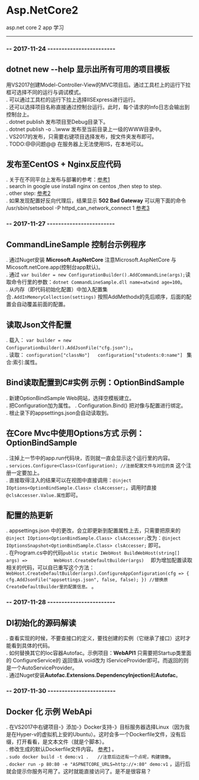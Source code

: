 # Asp.NetCore2
asp.net core 2 app 学习

------------------------------

### -- 2017-11-24 ------------------------ ###

## dotnet new --help 显示出所有可用的项目模板
用VS2017创建Model-Controller-View的MVC项目后。通过工具栏上的运行下拉框可选择不同的运行与调试模式。       
. 可以通过工具栏的运行下拉上选择IISExpress进行运行。      
. 还可以选择项目名称直接通过控制台运行。此时，每个请求的Info日志会输出到控制台上。     
. dotnet publish   发布项目至Debug目录下。     
. dotnet publish -o ..\www    发布至当前目录上一级的WWW目录中。      
. VS2017的发布，只需要右键项目选择发布，按文件夹发布即可。      
. TODO:@@问题@@ 在服务器上无法使用IIS，在本地可以。     

## 发布至CentOS + Nginx反应代码 
. 关于在不同平台上发布与部署的参考：[参考1](https://docs.microsoft.com/en-us/aspnet/core/publishing/linuxproduction?tabs=aspnetcore2x)          
. search in google use install nginx on centos ,then step to step.    
. other step: [参考2](https://www.microsoft.com/net/learn/get-started/linuxcentos)    
. 如果发现配置好反向代理后，结果显示 **502 Bad Gateway** 可以用下面的命令 /usr/sbin/setsebool -P httpd_can_network_connect 1      [参考3](http://sysadminsjourney.com/content/2010/02/01/apache-modproxy-error-13permission-denied-error-rhel/)      


### -- 2017-11-27 ------------------------ ###

## CommandLineSample 控制台示例程序    
. 通过Nuget安装 **Microsoft.AspNetCore**  注意Microsoft.AspNetCore 与  Micosoft.netCore.app(控制台app默认)。      
. 通过 `var builder = new ConfigurationBuilder().AddCommandLine(args);`读取命令行里的参数：`dotnet CommandLineSample.dll name=atwind age=100`。      
. 从内存（即代码初始化配置）中加入配置集合`.AddInMemoryCollection(settings)`  按照AddMethodx的先后顺序，后面的配置会自动覆盖前面的配置。 
          
## 读取Json文件配置 ## 
. 载入： `var builder = new ConfigurationBuilder().AddJsonFile("cfg.json");`。      
. 读取： ` configuration["classNo"]   configuration["students:0:name"]  ` 集合:索引:属性。   

## Bind读取配置到C#实例 示例：OptionBindSample ## 
. 新建OptionBindSample Web网站，选择空模板建立。   
. 把Configuration加为属性。
.  Configuration.Bind() 把对像与配置进行绑定。    
. 根止录下的appsettings.json会自动读取到。    

## 在Core Mvc中使用Options方式 示例：OptionBindSample ## 
. 注掉上一节中的app.run代码块，否则就一直会显示这个运行里的内容。    
. `services.Configure<Class>(Configuration); //注册配置文件与对应的类` 这个注册一定要加上。   
. 直接取得注入的结果可以在视图中直接调用：`@inject IOptions<OptionBindSample.Class> clsAccesser;`，调用时直接`@clsAccesser.Value.属性`即可。     

## 配置的热更新  ##
. appsettings.json 中的更改，会立即更新到配置属性上去，只需要把原来的`@inject IOptions<OptionBindSample.Class> clsAccesser;`改为：`@inject IOptionsSnapshot<OptionBindSample.Class> clsAccesser;` 即可。   
. 在Program.cs中的代码`public static IWebHost BuildWebHost(string[] args) =>          WebHost.CreateDefaultBuilder(args)  ` 即为增加配置读取相关的代码，可以自已重写这个方法：`WebHost.CreateDefaultBuilder(args).ConfigureAppConfiguration(cfg => { cfg.AddJsonFile("appsettings.json", false, false); }) //替换原CreateDefaultBuilder里的配置信息。`      。    


### -- 2017-11-28 ------------------------ ###     
## DI初始化的源码解读 ##     
. 查看实现的时候，不要查接口的定义，要找创建的实例（它继承了接口）这时才能看到具体的代码。    
. 如何替换其它的Ioc容器Autofac。示例项目：**WebAPI1** 只需要把Startup类里面的 ConfigureService的 返回值从 void改为 IServiceProvider即可。而返回的则是一个AutoServiceProvider。      
. 通过Nuget安装**Autofac.Extensions.DependencyInjection**和**Autofac**。      


### -- 2017-11-30 ------------------------ ###  
## Docker 化  示例 WebApi ##
. 在VS2017中右键项目-》添加-》Docker支持-》目标服务器选择Linux（因为我是在Hyper-v的虚拟机上安的Ubuntu）。这时会多一个Dockerfile文件，没有后缀，打开看看，是文本文件（就是个脚本）。       
. 修改生成的默认Dockerfile文件内容。   [参考1](http://www.cnblogs.com/wangjieguang/p/docker-dotnetcore2.html)       。                  
. `sudo docker build -t demo:v1 .　　//注意后边还有一个点呢，构建镜像`。     
. `docker run -p 80:80 -e "ASPNETCORE_URLS=http://+:80" demo:v1` ，运行后就会提示你服务可用了。这时就能直接访问了。是不是很容易？      



     





